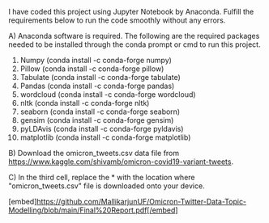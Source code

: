 I have coded this project using Jupyter Notebook by Anaconda. Fulfill the requirements below to run the code smoothly without any errors.

A) Anaconda software is required. The following are the required packages needed to be installed through the conda prompt or cmd to run this project. 
   1. Numpy (conda install -c conda-forge numpy)
   2. Pillow (conda install -c conda-forge pillow)
   3. Tabulate (conda install -c conda-forge tabulate)
   4. Pandas (conda install -c conda-forge pandas)
   5. wordcloud (conda install -c conda-forge wordcloud)
   6. nltk (conda install -c conda-forge nltk)
   7. seaborn (conda install -c conda-forge seaborn)
   8. gensim (conda install -c conda-forge gensim)
   9. pyLDAvis (conda install -c conda-forge pyldavis)
   10. matplotlib (conda install -c conda-forge matplotlib)

B) Download the omicron_tweets.csv data file from https://www.kaggle.com/shivamb/omicron-covid19-variant-tweets. 

C) In the third cell, replace the * with the location where "omicron_tweets.csv" file is downloaded onto your device.

[embed]https://github.com/MallikarjunUF/Omicron-Twitter-Data-Topic-Modelling/blob/main/Final%20Report.pdf[/embed]
